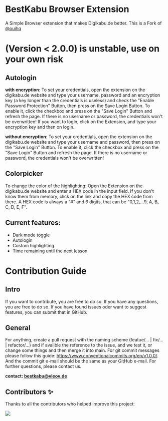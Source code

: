 # BestKabu Browser Extension
A Simple Browser extension that makes Digikabu.de better. This is a Fork of [@ouihq](https://github.com/ouihq/betterKabu)

# (Version < 2.0.0) is unstable, use on your own risk

## Autologin
**with encryption**:
To set your credentials, open the extension on the digikabu.de website and type your username, password and an encryption key (a key longer than the credentials is useless) and check the "Enable Password Protection" Button, then press on the Save Login Button. To enable it, click the checkbox and press on the "Save Login" Button and refresh the page. If there is no username or password, the credentials won't be overwritten! If you want to login, click on the Extension, and type your encryption key and then on login.

**without encryption**:
To set your credentials, open the extension on the digikabu.de website and type your username and password, then press on the "Save Login" Button. To enable it, click the checkbox and press on the "Save Login" Button and refresh the page. If there is no username or password, the credentials won't be overwritten!

## Colorpicker
To change the color of the highlighting: Open the Extension on the digikabu.de website and enter a HEX code in the input field. If you don't know them from memory, click on the link and copy the HEX code from there. A HEX code is always a "#" and 6 digits, that can be "0,1,2,...9, A, B, C, D, E, F".

## Current features:
- Dark mode toggle
- Autologin
- Custom highlighting
- Time remaining until the next lesson

# Contribution Guide

## Intro

If you want to contribute, you are free to do so. If you have any questions, you are free to do so. If you have found issues oder want to suggest features, you can submit that in GitHub.

## General

For anything, create a pull request with the naming scheme (featue/…  |  fix/…   | refactor/…) and if avalible the reference to the issue, and we test it, or change some things and then merge it into main. For git commit messages please follow this guide: https://www.conventionalcommits.org/en/v1.0.0/. And the commit git e-mail should be the same as your GitHub e-mail. For further questions, please contact us.

**contact: bestkabu@vleov.de**

## Contributors ✨

<p>Thanks to all the contributors who helped improve this project:</p>
<a href="https://github.com/Random-user420/bestKabu/graphs/contributors">
  <img src="https://contrib.rocks/image?repo=Random-user420/bestKabu" />
</a>

